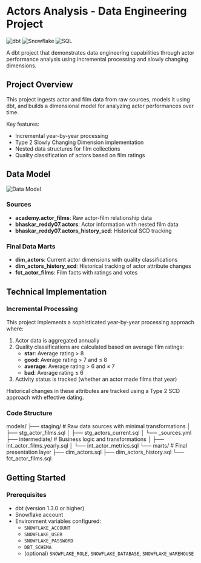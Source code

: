 # Actors Analysis - Data Engineering Project

![dbt](https://img.shields.io/badge/dbt-FF694B?style=for-the-badge&logo=dbt&logoColor=white)
![Snowflake](https://img.shields.io/badge/Snowflake-29B5E8?style=for-the-badge&logo=snowflake&logoColor=white)
![SQL](https://img.shields.io/badge/SQL-025E8C?style=for-the-badge&logo=sql&logoColor=white)

A dbt project that demonstrates data engineering capabilities through actor performance analysis using incremental processing and slowly changing dimensions.

## Project Overview

This project ingests actor and film data from raw sources, models it using dbt, and builds a dimensional model for analyzing actor performances over time.

Key features:
- Incremental year-by-year processing
- Type 2 Slowly Changing Dimension implementation
- Nested data structures for film collections
- Quality classification of actors based on film ratings

## Data Model

![Data Model](https://via.placeholder.com/800x400?text=Actor+Analysis+Data+Model)

### Sources
- **academy.actor_films**: Raw actor-film relationship data
- **bhaskar_reddy07.actors**: Actor information with nested film data
- **bhaskar_reddy07.actors_history_scd**: Historical SCD tracking

### Final Data Marts
- **dim_actors**: Current actor dimensions with quality classifications
- **dim_actors_history_scd**: Historical tracking of actor attribute changes
- **fct_actor_films**: Film facts with ratings and votes

## Technical Implementation

### Incremental Processing

This project implements a sophisticated year-by-year processing approach where:

1. Actor data is aggregated annually
2. Quality classifications are calculated based on average film ratings:
   - **star**: Average rating > 8
   - **good**: Average rating > 7 and ≤ 8
   - **average**: Average rating > 6 and ≤ 7
   - **bad**: Average rating ≤ 6
3. Activity status is tracked (whether an actor made films that year)

Historical changes in these attributes are tracked using a Type 2 SCD approach with effective dating.

### Code Structure
models/
├── staging/             # Raw data sources with minimal transformations
│   ├── stg_actor_films.sql
│   ├── stg_actors_current.sql
│   └── _sources.yml
├── intermediate/        # Business logic and transformations
│   ├── int_actor_films_yearly.sql
│   └── int_actor_metrics.sql
└── marts/               # Final presentation layer
    ├── dim_actors.sql
    ├── dim_actors_history.sql
    └── fct_actor_films.sql
## Getting Started

### Prerequisites
- dbt (version 1.3.0 or higher)
- Snowflake account
- Environment variables configured:
  - `SNOWFLAKE_ACCOUNT`
  - `SNOWFLAKE_USER`
  - `SNOWFLAKE_PASSWORD`
  - `DBT_SCHEMA`
  - (optional) `SNOWFLAKE_ROLE`, `SNOWFLAKE_DATABASE`, `SNOWFLAKE_WAREHOUSE`

